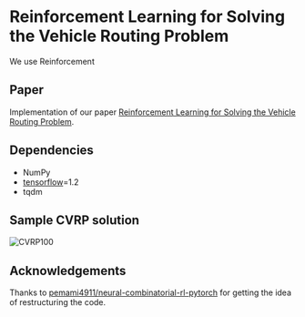 # Reinforcement Learning for Solving the Vehicle Routing Problem

We use Reinforcement 

## Paper
Implementation of our paper [Reinforcement Learning for Solving the Vehicle Routing Problem](https://arxiv.org/abs/1802.04240v2). 

## Dependencies


* NumPy
* [tensorflow](https://www.tensorflow.org/)=1.2
* tqdm



## Sample CVRP solution

![CVRP100](images/cvrp_0.png)

## Acknowledgements
Thanks to [pemami4911/neural-combinatorial-rl-pytorch](https://github.com/pemami4911/neural-combinatorial-rl-pytorch) for getting the idea of restructuring the code.